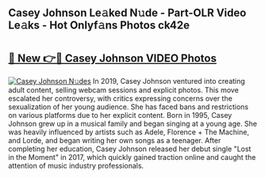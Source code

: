 ## Casey Johnson Le𝚊ked N𝚞de - Part-OLR Video Le𝚊ks - Hot Onlyf𝚊ns Photos ck42e

# <h2><a href="http://ac25309.deff.icu/?id=Casey+Johnson">🔗 New 👉🔴 Casey Johnson VIDEO Photos</a></h2>

[![Casey Johnson N𝚞des](https://i.imgur.com/rIISA9y.gif)](http://ac25309.deff.icu/?id=Casey+Johnson)
In 2019, Casey Johnson ventured into creating adult content, selling webcam sessions and explicit photos. This move escalated her controversy, with critics expressing concerns over the sexualization of her young audience. She has faced bans and restrictions on various platforms due to her explicit content. Born in 1995, Casey Johnson grew up in a musical family and began singing at a young age. She was heavily influenced by artists such as Adele, Florence + The Machine, and Lorde, and began writing her own songs as a teenager. After completing her education, Casey Johnson released her debut single "Lost in the Moment" in 2017, which quickly gained traction online and caught the attention of music industry professionals.
